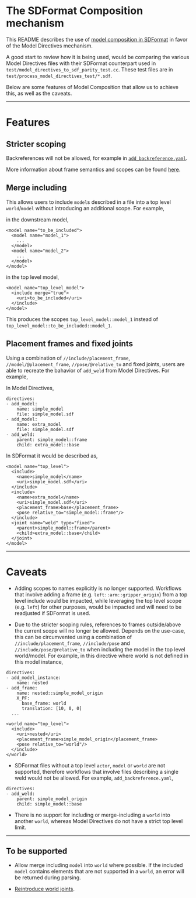 The SDFormat Composition mechanism
==================================

This README describes the use of [model composition in SDFormat](http://sdformat.org/tutorials?tut=composition_proposal&cat=pose_semantics_docs&)
in favor of the Model Directives mechanism.

A good start to review how it is being used, would be comparing the various
Model Directives files with their SDFormat counterpart used in
`test/model_directives_to_sdf_parity_test.cc`. These test files are in
`test/process_model_directives_test/*.sdf`.

Below are some features of Model Composition that allow us to achieve this, as
well as the caveats.

---

# Features

## Stricter scoping

Backreferences will not be allowed, for example in [`add_backreference.yaml`](test/process_model_directives_test/add_backreference.yaml).

More information about frame semantics and scopes can be found [here](http://sdformat.org/tutorials?tut=pose_frame_semantics_proposal&cat=pose_semantics_docs&).

## Merge including

This allows users to include `model`s described in a file into a top level
`world`/`model` without introducing an additional scope. For example,

in the downstream model,
```
<model name="to_be_included">
  <model name="model_1">
    ...
  </model>
  <model name="model_2">
    ...
  </model>
</model>

```
in the top level model,
```
<model name="top_level_model">
  <include merge="true">
    <uri>to_be_included</uri>
  </include>
</model>
```

This produces the scopes `top_level_model::model_1` instead of
`top_level_model::to_be_included::model_1`.

## Placement frames and fixed joints

Using a combination of `//include/placement_frame`, `//model/@placement_frame`,
`//pose/@relative_to` and fixed joints, users are able to recreate the bahavior
of `add_weld` from Model Directives. For example,


In Model Directives,
```
directives:
- add_model:
    name: simple_model
    file: simple_model.sdf
- add_model:
    name: extra_model
    file: simple_model.sdf
- add_weld:
    parent: simple_model::frame
    child: extra_model::base
```

In SDFormat it would be described as,
```
<model name="top_level">
  <include>
    <name>simple_model</name>
    <uri>simple_model.sdf</uri>
  </include>
  <include>
    <name>extra_model</name>
    <uri>simple_model.sdf</uri>
    <placement_frame>base</placement_frame>
    <pose relative_to="simple_model::frame"/>
  </include>
  <joint name="weld" type="fixed">
    <parent>simple_model::frame</parent>
    <child>extra_model::base</child>
  </joint>
</model>
```

---

# Caveats

* Adding scopes to names explicitly is no longer supported. Workflows that
  involve adding a frame (e.g. `left::arm::gripper_origin`) from a top level
  include would be impacted, while leveraging the top level scope (e.g. `left`)
  for other purposes, would be impacted and will need to be readjusted if
  SDFormat is used.

* Due to the stricter scoping rules, references to frames outside/above the
  current scope will no longer be allowed. Depends on the use-case, this
  can be circumvented using a combination of `//include/placement_frame`,
  `//include/pose` and `//include/pose/@relative_to` when including the model
  in the top level world/model. For example, in this directive where
  world is not defined in this model instance,

```
directives:
- add_model_instance:
    name: nested
- add_frame:
    name: nested::simple_model_origin
    X_PF:
      base_frame: world
      translation: [10, 0, 0]
  ...
```

```
<world name="top_level">
  <include>
    <uri>nested</uri>
    <placement_frame>simple_model_origin</placement_frame>
    <pose relative_to="world"/>
  </include>
</world>
```

* SDFormat files without a top level `actor`, `model` or `world` are not
  supported, therefore workflows that involve files describing a single weld
  would not be allowed. For example, `add_backreference.yaml`,

```
directives:
- add_weld:
    parent: simple_model_origin
    child: simple_model::base
```

* There is no support for including or merge-including a `world` into another
  `world`, whereas Model Directives do not have a strict top level limit.

---

## To be supported

* Allow merge including `model` into `world` where possible. If the included
  `model` contains elements that are not supported in a `world`, an error will
  be returned during parsing.

* [Reintroduce world joints](https://github.com/ignitionrobotics/sdf_tutorials/commit/52795e17bc6fb398b56801f94cb2cbf197c61d9f).
